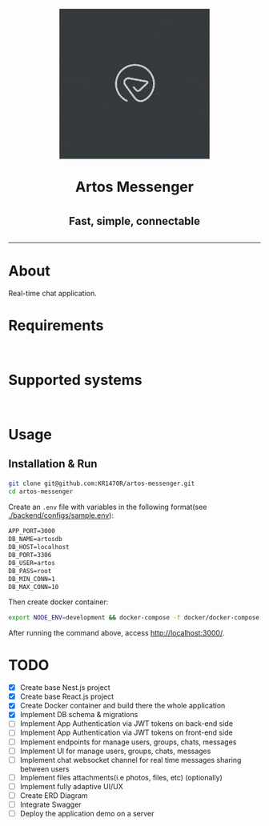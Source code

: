 <p align=center>
  <img src="https://github.com/KR1470R/artos-messenger/blob/c0f738bd51c5c5090b73531c20581c1b83ae36f2/assets/logo.jpg" width=300 height=300 align=center>
</p>
<h1 align=center>Artos Messenger<h1>
<h2 align=center>Fast, simple, connectable<h2>  

<hr>

# About
Real-time chat application.

# Requirements
<div>
	<img alt="" src="https://badgen.net/badge/node.js/>=18/green">
	<img alt="" src="https://badgen.net/badge/react/>=18/blue">
	<img alt="" src="https://badgen.net/badge/docker/any">
</div>

# Supported systems
<div>
	<img alt="" src="https://badgen.net/badge/Windows/any/blue">
	<img alt="" src="https://badgen.net/badge/Linux/any/yellow">
	<img alt="" src="https://badgen.net/badge/MacOS/any/red">
</div>

# Usage
## Installation & Run
```bash
git clone git@github.com:KR1470R/artos-messenger.git
cd artos-messenger
```
Create an `.env` file with variables in the following format(see [./backend/configs/sample.env](https://github.com/KR1470R/artos-messenger/blob/c0f738bd51c5c5090b73531c20581c1b83ae36f2/backend/configs/sample.env)):
```env
APP_PORT=3000
DB_NAME=artosdb
DB_HOST=localhost
DB_PORT=3306
DB_USER=artos
DB_PASS=root
DB_MIN_CONN=1
DB_MAX_CONN=10
```
Then create docker container:
```bash
export NODE_ENV=development && docker-compose -f docker/docker-compose.yml --env-file .env up --build
```
After running the command above, access <http://localhost:3000/>.

# TODO
- [x] Create base Nest.js project
- [x] Create base React.js project
- [x] Create Docker container and build there the whole application
- [x] Implement DB schema & migrations
- [ ] Implement App Authentication via JWT tokens on back-end side
- [ ] Implement App Authentication via JWT tokens on front-end side
- [ ] Implement endpoints for manage users, groups, chats, messages
- [ ] Implement UI for manage users, groups, chats, messages
- [ ] Implement chat websocket channel for real time messages sharing between users
- [ ] Implement files attachments(i.e photos, files, etc) (optionally)
- [ ] Implement fully adaptive UI/UX
- [ ] Create ERD Diagram
- [ ] Integrate Swagger
- [ ] Deploy the application demo on a server
